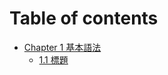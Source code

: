# Table of contents

* [Chapter 1 基本語法](README.md)
  * [1.1 標題](chapter-1-ji-ben-yu-fa/1.1-biao-ti.md)
